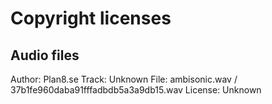 # Copyright licenses

## Audio files

Author: Plan8.se
Track: Unknown
File: ambisonic.wav / 37b1fe960daba91fffadbdb5a3a9db15.wav
License: Unknown